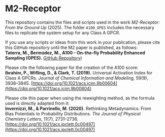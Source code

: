 # M2-Receptor

This repository contains the files and scripts used in the work *M2-Receptor: From the Ground Up* (2025). The folder `A100_OPES` includes the necessary files to replicate the system setup for any Class A GPCR.

If you use any scripts or ideas from this work in your publication, please cite this GitHub repository until the M2 paper is published, as follows:  
**Taterra, M., Bermúdez, M., A100 - On-the-fly Probability Enhanced Sampling (OPES).** [GitHub Repository]([https://github.com/MarvinTaterra/M2-receptor))

Please cite the following paper for the creation of the A100 score:  
**Ibrahim, P., Wifling, D., & Clark, T. (2019).** Universal Activation Index for Class A GPCRs. *Journal of Chemical Information and Modeling*, 59(9), 3938–3945. [https://doi.org/10.1021/acs.jcim.9b00604](https://doi.org/10.1021/acs.jcim.9b00604)

Please cite this paper when using the reweighting method, as the formula used is directly adapted from it:  
**Invernizzi, M., & Parrinello, M. (2020).** Rethinking Metadynamics: From Bias Potentials to Probability Distributions. *The Journal of Physical Chemistry Letters*, 11(7), 2731–2736. [https://doi.org/10.1021/acs.jpclett.0c00497](https://doi.org/10.1021/acs.jpclett.0c00497)
